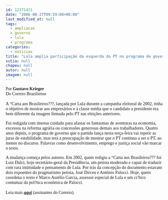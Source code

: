 ```yaml
---
id: 12371421
date: "2006-08-27T09:59:00+00:00"
last_modified_at: null
tags:
  - ampliacao
  - governo
  - lula
  - programa
categories:
  - noticias
title: "Lula amplia participação da esquerda do PT no programa de governo"
sutia: null
chapeu: null
autor: null
imagem: null
---
```

<p><P><FONT face=Verdana>Por <STRONG>Gustavo Krieger</STRONG><BR>Do Correio Braziliense<BR><BR>A “Carta aos Brasileiros???, lançada por Lula durante a campanha eleitoral de 2002, tinha o objetivo de mostrar aos empresários e à classe média que o candidato a presidente era bem diferente da imagem firmada pelo PT nas eleições anteriores.</p>
<p> Foi redigida com imenso cuidado para afastar os fantasmas de aventuras na economia, excessos na reforma agrária ou concessões generosas demais aos trabalhadores. Quatro anos depois, o programa de governo que o partido lança nesta terça-feira vai repetir as juras de estabilidade, mas terá a preocupação de mostrar que o PT continua a ser o PT, ao menos no discurso. Palavras como desenvolvimento, emprego e justiça social vão marcar o texto. </FONT></P></p>
<p><P><FONT face=Verdana>A mudança começa pelos autores. Em 2002, quem redigiu a “Carta aos Brasileiros??? foi Luiz Dulci, hoje secretário-geral da Presidência, um petista moderado e capaz de traduzir com rara intimidade o pensamento de Lula. Por trás da concepção do documento estavam dois expoentes do pragmatismo petista, José Dirceu e Antônio Palocci. Hoje, quem coordena o texto é Marco Aurélio Garcia, assessor especial de Lula e um cr?tico contumaz da pol?tica econômica de Palocci.<BR><BR>Leia mais <A href=\"https://www2.correioweb.com.br/cbonline/politica/pri_pol_220.htm?\"><STRONG><EM>aqui</EM></STRONG></A>&nbsp;(assinantes do Correio).</FONT></P> </p>
